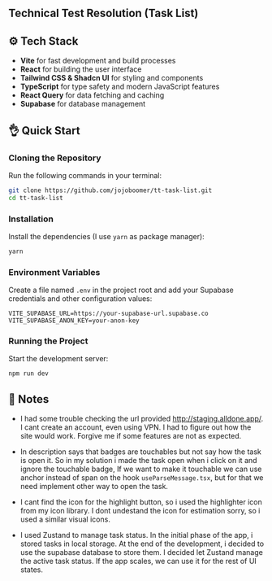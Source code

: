 ## Technical Test Resolution (Task List)

## ⚙️ Tech Stack

- **Vite** for fast development and build processes
- **React** for building the user interface
- **Tailwind CSS & Shadcn UI** for styling and components
- **TypeScript** for type safety and modern JavaScript features
- **React Query** for data fetching and caching
- **Supabase** for database management

## 👌 Quick Start

### Cloning the Repository

Run the following commands in your terminal:

```bash
git clone https://github.com/jojoboomer/tt-task-list.git
cd tt-task-list
```

### Installation

Install the dependencies (I use `yarn` as package manager):

```bash
yarn
```

### Environment Variables

Create a file named `.env` in the project root and add your Supabase credentials and other configuration values:

```env
VITE_SUPABASE_URL=https://your-supabase-url.supabase.co
VITE_SUPABASE_ANON_KEY=your-anon-key
```

### Running the Project

Start the development server:

```bash
npm run dev
```

## 📝 Notes

- I had some trouble checking the url provided http://staging.alldone.app/. I cant create an account, even using VPN. I had to figure out how the site would work. Forgive me if some features are not as expected.

- In description says that badges are touchables but not say how the task is open it. So in my solution i made the task open when i click on it and ignore the touchable badge, If we want to make it touchable we can use anchor instead of span on the hook ```useParseMessage.tsx```, but for that we need implement other way to open the task.

- I cant find the icon for the highlight button, so i used the highlighter icon from my icon library. I dont undestand the icon for estimation sorry, so i used a similar visual icons.

- I used Zustand to manage task status. In the initial phase of the app, i stored tasks in local storage. At the end of the development, i decided to use the supabase database to store them. I decided let Zustand manage the active task status. If the app scales, we can use it for the rest of UI states.